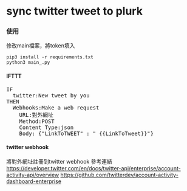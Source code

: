 # sync twitter tweet to plurk

### 使用  

修改main檔案，將token填入
```
pip3 install -r requirements.txt  
python3 main_.py  
```

#### IFTTT  
<pre>
IF
  twitter:New tweet by you
THEN
  Webhooks:Make a web request
    URL:對外網址
    Method:POST
    Content Type:json
    Body: {"LinkToTWEET" : " {{LinkToTweet}}"}
</pre>    
    
#### twitter webhook
將對外網址註冊到twitter webhook
參考連結  
https://developer.twitter.com/en/docs/twitter-api/enterprise/account-activity-api/overview
https://github.com/twitterdev/account-activity-dashboard-enterprise
